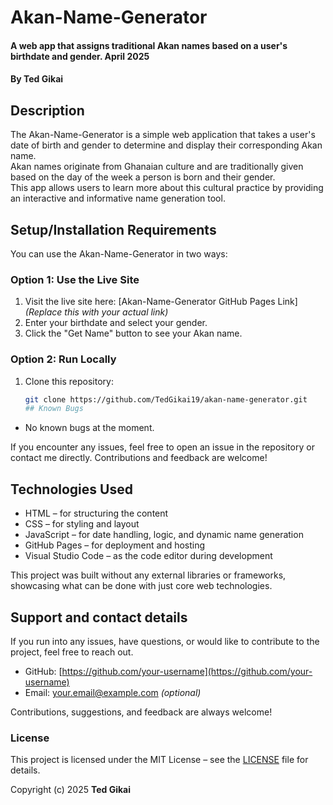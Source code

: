 # Akan-Name-Generator  
#### A web app that assigns traditional Akan names based on a user's birthdate and gender. April 2025  
#### By **Ted Gikai**

## Description  
The Akan-Name-Generator is a simple web application that takes a user's date of birth and gender to determine and display their corresponding Akan name.  
Akan names originate from Ghanaian culture and are traditionally given based on the day of the week a person is born and their gender.  
This app allows users to learn more about this cultural practice by providing an interactive and informative name generation tool.

## Setup/Installation Requirements

You can use the Akan-Name-Generator in two ways:

### Option 1: Use the Live Site
1. Visit the live site here: [Akan-Name-Generator GitHub Pages Link]  
   *(Replace this with your actual link)*  
2. Enter your birthdate and select your gender.
3. Click the "Get Name" button to see your Akan name.

### Option 2: Run Locally
1. Clone this repository:
   ```bash
   git clone https://github.com/TedGikai19/akan-name-generator.git
   ## Known Bugs

- No known bugs at the moment.

If you encounter any issues, feel free to open an issue in the repository or contact me directly. Contributions and feedback are welcome!
## Technologies Used

- HTML – for structuring the content  
- CSS – for styling and layout  
- JavaScript – for date handling, logic, and dynamic name generation  
- GitHub Pages – for deployment and hosting  
- Visual Studio Code – as the code editor during development

This project was built without any external libraries or frameworks, showcasing what can be done with just core web technologies.
## Support and contact details

If you run into any issues, have questions, or would like to contribute to the project, feel free to reach out.

- GitHub: [https://github.com/your-username](https://github.com/your-username)
- Email: your.email@example.com *(optional)*

Contributions, suggestions, and feedback are always welcome!
### License

This project is licensed under the MIT License – see the [LICENSE](LICENSE) file for details.

Copyright (c) 2025 **Ted Gikai**
